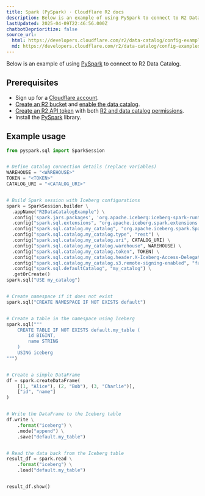 ```yaml
---
title: Spark (PySpark) · Cloudflare R2 docs
description: Below is an example of using PySpark to connect to R2 Data Catalog.
lastUpdated: 2025-04-09T22:46:56.000Z
chatbotDeprioritize: false
source_url:
  html: https://developers.cloudflare.com/r2/data-catalog/config-examples/spark-python/
  md: https://developers.cloudflare.com/r2/data-catalog/config-examples/spark-python/index.md
---
```


Below is an example of using [PySpark](https://spark.apache.org/docs/latest/api/python/index.html) to connect to R2 Data Catalog.

## Prerequisites

* Sign up for a [Cloudflare account](https://dash.cloudflare.com/sign-up/workers-and-pages).
* [Create an R2 bucket](https://developers.cloudflare.com/r2/buckets/create-buckets/) and [enable the data catalog](https://developers.cloudflare.com/r2/data-catalog/manage-catalogs/#enable-r2-data-catalog-on-a-bucket).
* [Create an R2 API token](https://developers.cloudflare.com/r2/api/tokens/) with both [R2 and data catalog permissions](https://developers.cloudflare.com/r2/api/tokens/#permissions).
* Install the [PySpark](https://spark.apache.org/docs/latest/api/python/getting_started/install.html) library.

## Example usage

```py
from pyspark.sql import SparkSession


# Define catalog connection details (replace variables)
WAREHOUSE = "<WAREHOUSE>"
TOKEN = "<TOKEN>"
CATALOG_URI = "<CATALOG_URI>"


# Build Spark session with Iceberg configurations
spark = SparkSession.builder \
  .appName("R2DataCatalogExample") \
  .config('spark.jars.packages', 'org.apache.iceberg:iceberg-spark-runtime-3.5_2.12:1.6.1,org.apache.iceberg:iceberg-aws-bundle:1.6.1') \
  .config("spark.sql.extensions", "org.apache.iceberg.spark.extensions.IcebergSparkSessionExtensions") \
  .config("spark.sql.catalog.my_catalog", "org.apache.iceberg.spark.SparkCatalog") \
  .config("spark.sql.catalog.my_catalog.type", "rest") \
  .config("spark.sql.catalog.my_catalog.uri", CATALOG_URI) \
  .config("spark.sql.catalog.my_catalog.warehouse", WAREHOUSE) \
  .config("spark.sql.catalog.my_catalog.token", TOKEN) \
  .config("spark.sql.catalog.my_catalog.header.X-Iceberg-Access-Delegation", "vended-credentials") \
  .config("spark.sql.catalog.my_catalog.s3.remote-signing-enabled", "false") \
  .config("spark.sql.defaultCatalog", "my_catalog") \
  .getOrCreate()
spark.sql("USE my_catalog")


# Create namespace if it does not exist
spark.sql("CREATE NAMESPACE IF NOT EXISTS default")


# Create a table in the namespace using Iceberg
spark.sql("""
    CREATE TABLE IF NOT EXISTS default.my_table (
        id BIGINT,
        name STRING
    )
    USING iceberg
""")


# Create a simple DataFrame
df = spark.createDataFrame(
    [(1, "Alice"), (2, "Bob"), (3, "Charlie")],
    ["id", "name"]
)


# Write the DataFrame to the Iceberg table
df.write \
    .format("iceberg") \
    .mode("append") \
    .save("default.my_table")


# Read the data back from the Iceberg table
result_df = spark.read \
    .format("iceberg") \
    .load("default.my_table")


result_df.show()
```
